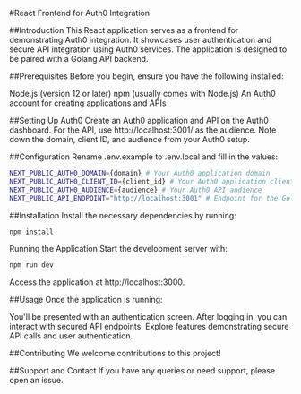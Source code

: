 #React Frontend for Auth0 Integration

##Introduction
This React application serves as a frontend for demonstrating Auth0 integration. It showcases user authentication and secure API integration using Auth0 services. The application is designed to be paired with a Golang API backend.

##Prerequisites
Before you begin, ensure you have the following installed:

Node.js (version 12 or later)
npm (usually comes with Node.js)
An Auth0 account for creating applications and APIs

##Setting Up Auth0
Create an Auth0 application and API on the Auth0 dashboard.
For the API, use http://localhost:3001/ as the audience.
Note down the domain, client ID, and audience from your Auth0 setup.

##Configuration
Rename .env.example to .env.local and fill in the values:

```bash
NEXT_PUBLIC_AUTH0_DOMAIN={domain} # Your Auth0 application domain
NEXT_PUBLIC_AUTH0_CLIENT_ID={client_id} # Your Auth0 application client ID
NEXT_PUBLIC_AUTH0_AUDIENCE={audience} # Your Auth0 API audience
NEXT_PUBLIC_API_ENDPOINT="http://localhost:3001" # Endpoint for the Golang API
```

##Installation
Install the necessary dependencies by running:

```bash
npm install
```

Running the Application
Start the development server with:

```bash
npm run dev
```

Access the application at http://localhost:3000.

##Usage
Once the application is running:

You'll be presented with an authentication screen.
After logging in, you can interact with secured API endpoints.
Explore features demonstrating secure API calls and user authentication.

##Contributing
We welcome contributions to this project!

##Support and Contact
If you have any queries or need support, please open an issue.
